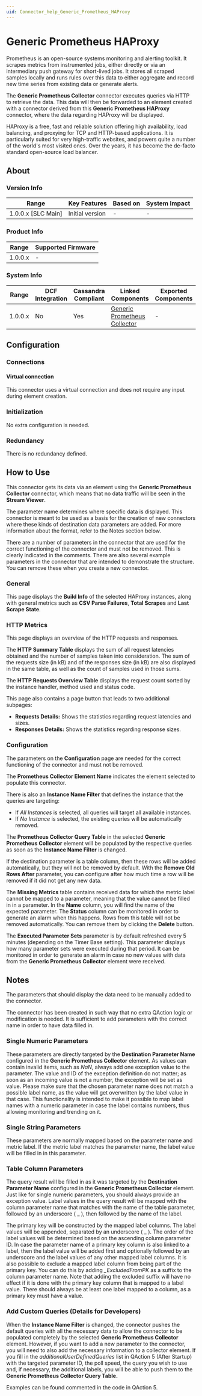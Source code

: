```yaml
---
uid: Connector_help_Generic_Prometheus_HAProxy
---
```


# Generic Prometheus HAProxy

Prometheus is an open-source systems monitoring and alerting toolkit. It scrapes metrics from instrumented jobs, either directly or via an intermediary push gateway for short-lived jobs. It stores all scraped samples locally and runs rules over this data to either aggregate and record new time series from existing data or generate alerts.

The **Generic Prometheus Collector** connector executes queries via HTTP to retrieve the data. This data will then be forwarded to an element created with a connector derived from this **Generic Prometheus HAProxy** connector, where the data regarding HAProxy will be displayed.

HAProxy is a free, fast and reliable solution offering high availability, load balancing, and proxying for TCP and HTTP-based applications. It is particularly suited for very high-traffic websites, and powers quite a number of the world's most visited ones. Over the years, it has become the de-facto standard open-source load balancer.

## About

### Version Info

| Range                | Key Features     | Based on     | System Impact     |
|----------------------|------------------|--------------|-------------------|
| 1.0.0.x \[SLC Main\] | Initial version  | \-           | \-                |

### Product Info

| Range     | Supported Firmware     |
|-----------|------------------------|
| 1.0.0.x   | \-                     |

### System Info

| **Range** | **DCF Integration** | **Cassandra Compliant** | **Linked Components**                                                                | **Exported Components** |
|-----------|---------------------|-------------------------|--------------------------------------------------------------------------------------|-------------------------|
| 1.0.0.x   | No                  | Yes                     | [Generic Prometheus Collector](xref:Connector_help_Generic_Prometheus_Collector) | \-                      |

## Configuration

### Connections

#### Virtual connection

This connector uses a virtual connection and does not require any input during element creation.

### Initialization

No extra configuration is needed.

### Redundancy

There is no redundancy defined.

## How to Use

This connector gets its data via an element using the **Generic Prometheus Collector** connector, which means that no data traffic will be seen in the **Stream Viewer**.

The parameter name determines where specific data is displayed. This connector is meant to be used as a basis for the creation of new connectors where these kinds of destination data parameters are added. For more information about the format, refer to the Notes section below.

There are a number of parameters in the connector that are used for the correct functioning of the connector and must not be removed. This is clearly indicated in the comments. There are also several example parameters in the connector that are intended to demonstrate the structure. You can remove these when you create a new connector.

### General

This page displays the **Build Info** of the selected HAProxy instances, along with general metrics such as **CSV Parse Failures**, **Total Scrapes** and **Last Scrape State**.

### HTTP Metrics

This page displays an overview of the HTTP requests and responses.

The **HTTP Summary Table** displays the sum of all request latencies obtained and the number of samples taken into consideration. The sum of the requests size (in kB) and of the responses size (in kB) are also displayed in the same table, as well as the count of samples used in those sums.

The **HTTP Requests Overview Table** displays the request count sorted by the instance handler, method used and status code.

This page also contains a page button that leads to two additional subpages:

- **Requests Details:** Shows the statistics regarding request latencies and sizes.
- **Responses Details:** Shows the statistics regarding response sizes.

### Configuration

The parameters on the **Configuration** page are needed for the correct functioning of the connector and must not be removed.

The **Prometheus Collector Element Name** indicates the element selected to populate this connector.

There is also an **Instance Name Filter** that defines the instance that the queries are targeting:

- If *All Instances* is selected, all queries will target all available instances.
- If *No Instance* is selected, the existing queries will be automatically removed.

The **Prometheus Collector Query Table** in the selected **Generic Prometheus Collector** element will be populated by the respective queries as soon as the **Instance Name Filter** is changed.

If the destination parameter is a table column, then these rows will be added automatically, but they will not be removed by default. With the **Remove Old Rows After** parameter, you can configure after how much time a row will be removed if it did not get any new data.

The **Missing Metrics** table contains received data for which the metric label cannot be mapped to a parameter, meaning that the value cannot be filled in in a parameter. In the **Name** column, you will find the name of the expected parameter. The **Status** column can be monitored in order to generate an alarm when this happens. Rows from this table will not be removed automatically. You can remove them by clicking the **Delete** button.

The **Executed Parameter Sets** parameter is by default refreshed every 5 minutes (depending on the Timer Base setting). This parameter displays how many parameter sets were executed during that period. It can be monitored in order to generate an alarm in case no new values with data from the **Generic Prometheus Collector** element were received.

## Notes

The parameters that should display the data need to be manually added to the connector.

The connector has been created in such way that no extra QAction logic or modification is needed. It is sufficient to add parameters with the correct name in order to have data filled in.

### Single Numeric Parameters

These parameters are directly targeted by the **Destination Parameter Name** configured in the **Generic Prometheus Collector** element. As values can contain invalid items, such as *NaN*, always add one exception value to the parameter. The value and ID of the exception definition do not matter; as soon as an incoming value is not a number, the exception will be set as value. Please make sure that the chosen parameter name does not match a possible label name, as the value will get overwritten by the label value in that case. This functionality is intended to make it possible to map label names with a numeric parameter in case the label contains numbers, thus allowing monitoring and trending on it.

### Single String Parameters

These parameters are normally mapped based on the parameter name and metric label. If the metric label matches the parameter name, the label value will be filled in in this parameter.

### Table Column Parameters

The query result will be filled in as it was targeted by the **Destination Parameter Name** configured in the **Generic Prometheus Collector** element. Just like for single numeric parameters, you should always provide an exception value. Label values in the query result will be mapped with the column parameter name that matches with the name of the table parameter, followed by an underscore ( \_ ), then followed by the name of the label.

The primary key will be constructed by the mapped label columns. The label values will be appended, separated by an underscore ( \_ ). The order of the label values will be determined based on the ascending column parameter ID. In case the parameter name of a primary key column is also linked to a label, then the label value will be added first and optionally followed by an underscore and the label values of any other mapped label columns. It is also possible to exclude a mapped label column from being part of the primary key. You can do this by adding *\_ExcludedFromPK* as a suffix to the column parameter name. Note that adding the excluded suffix will have no effect if it is done with the primary key column that is mapped to a label value. There should always be at least one label mapped to a column, as a primary key must have a value.

### Add Custom Queries (Details for Developers)

When the **Instance Name Filter** is changed, the connector pushes the default queries with all the necessary data to allow the connector to be populated completely by the selected **Generic Prometheus Collector** element. However, if you want to add a new parameter to the connector, you will need to also add the necessary information to a collector element. If you fill in the *additionalUserDefinedQueries* list in QAction 5 (After Startup) with the targeted parameter ID, the poll speed, the query you wish to use and, if necessary, the additional labels, you will be able to push them to the **Generic Prometheus Collector Query Table.**

Examples can be found commented in the code in QAction 5.
